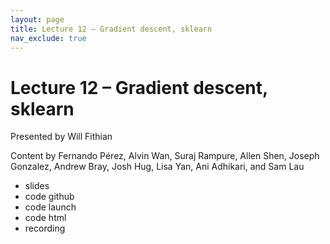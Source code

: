 ```yaml
---
layout: page
title: Lecture 12 – Gradient descent, sklearn
nav_exclude: true
---
```


# Lecture 12 – Gradient descent, sklearn

Presented by Will Fithian

Content by Fernando Pérez, Alvin Wan, Suraj Rampure, Allen Shen, Joseph Gonzalez, Andrew Bray, Josh Hug, Lisa Yan, Ani Adhikari, and Sam Lau

- slides
- code github
- code launch
- code html
- recording